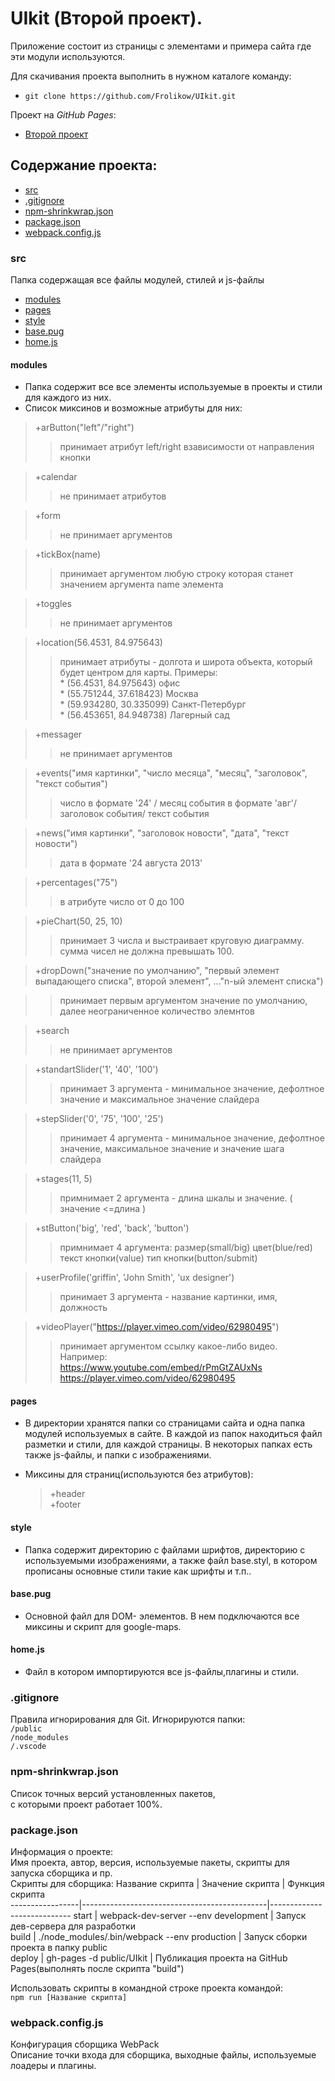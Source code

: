 # UIkit (Второй проект).  
Приложение состоит из страницы с элементами и примера сайта где эти модули используются.  

Для скачивания проекта выполнить в нужном каталоге команду:  
* `git clone https://github.com/Frolikow/UIkit.git`

 Проект на _GitHub_ _Pages_:  
* [Второй проект](https://frolikow.github.io/UIkit/)  

## Содержание проекта:  
* [src](#src)   
* [.gitignore](#.gitignore)   
* [npm-shrinkwrap.json](#npm-shrinkwrap.json)  
* [package.json](#package.json)  
* [webpack.config.js](#webpack.config.js)  

### src  
Папка содержащая все файлы модулей, стилей и js-файлы  
 * [modules](#modules)  
 * [pages](#pages)  
 * [style](#style)  
 * [base.pug](#base.pug)  
 * [home.js](#home.js)  

  ####  modules  
  * Папка содержит все все элементы используемые в проекты и стили для каждого из них.
  * Список миксинов и возможные атрибуты для них:
  > +arButton("left"/"right")  
  >> принимает атрибут left/right взависимости от направления кнопки  

  > +calendar  
  >>не принимает атрибутов  

  > +form  
  >> не принимает аргументов  

  > +tickBox(name)  
  >> принимает аргументом любую строку которая станет значением аргумента name элемента  

  > +toggles  
  >> не принимает аргументов  

  > +location(56.4531, 84.975643)
  >> принимает атрибуты - долгота и широта объекта, который будет центром для карты. Примеры:  
    * (56.4531, 84.975643) офис  
    * (55.751244, 37.618423) Москва  
    * (59.934280, 30.335099) Санкт-Петербург  
    * (56.453651, 84.948738) Лагерный сад  

  > +messager  
  >> не принимает аргументов  

  > +events("имя картинки", "число месяца", "месяц", "заголовок", "текст события")  
  >> число в формате '24' / месяц события в формате 'авг'/ заголовок события/ текст события  

  > +news("имя картинки", "заголовок новости", "дата", "текст новости")  
  >> дата в формате '24 августа 2013'  

  > +percentages("75")  
  >> в атрибуте число от 0 до 100  

  > +pieChart(50, 25, 10)  
  >> принимает 3 числа и выстраивает круговую диаграмму. сумма чисел не должна превышать 100.  

  > +dropDown("значение по умолчанию", "первый элемент выпадающего списка", второй элемент", ..."n-ый элемент списка")  

  >> принимает первым аргументом значение по умолчанию, далее неограниченное количество элемнтов  

  > +search  
  >> не принимает аргументов  

  > +standartSlider('1', '40', '100')  
  >> принимает 3 аргумента - минимальное значение, дефолтное значение и максимальное значение слайдера  

  > +stepSlider('0', '75', '100', '25')  
  >> принимает 4 аргумента - минимальное значение, дефолтное значение, максимальное значение и значение шага слайдера  

  > +stages(11, 5)  
  >> примнимает 2 аргумента - длина шкалы и значение. ( значение <=длина )  

  > +stButton('big', 'red', 'back', 'button')  
  >> примнимает 4 аргумента: размер(small/big) цвет(blue/red) текст кнопки(value) тип кнопки(button/submit)  

  > +userProfile('griffin', 'John Smith', 'ux designer')  
  >> принимает 3 аргумента - название картинки, имя, должность  

  > +videoPlayer("https://player.vimeo.com/video/62980495")  
  >> принимает аргументом ссылку какое-либо видео. Например:  
  https://www.youtube.com/embed/rPmGtZAUxNs  
  https://player.vimeo.com/video/62980495


  ####  pages  
  * В директории хранятся папки со страницами сайта и одна папка модулей используемых в сайте. В каждой из папок находиться файл разметки и стили, для каждой страницы. В некоторых папках есть также js-файлы, и папки с изображениями.  

  * Миксины для страниц(используются без атрибутов):  
    > +header  
    > +footer  

  ####  style  
  * Папка содержит директорию с файлами шрифтов, директорию с используемыми изображениями, а также файл base.styl, в котором прописаны основные стили такие как шрифты и т.п..  

  ####  base.pug  
  * Основной файл для DOM- элементов. В нем подключаются все миксины и скрипт для google-maps.

  ####  home.js  
  * Файл в котором импортируются все js-файлы,плагины и стили.  

### .gitignore  
Правила игнорирования для Git. Игнорируются папки:  
`/public`  
`/node_modules`  
`/.vscode`  

### npm-shrinkwrap.json  
Список точных версий установленных пакетов,  
 с которыми проект работает 100%.   

### package.json  
Информация о проекте:  
Имя проекта, автор, версия, используемые пакеты, скрипты для запуска сборщика и пр.  
Скрипты для сборщика: 
  Название скрипта |             Значение скрипта                 |   Функция скрипта   
  -----------------|----------------------------------------------|----------------------------
   start           | webpack-dev-server --env development         | Запуск дев-сервера для разработки  
   build           | ./node_modules/.bin/webpack --env production | Запуск сборки проекта в папку public  
   deploy          | gh-pages -d public/UIkit                     | Публикация проекта на GitHub Pages(выполнять после скрипта "build")  
   
Использовать скрипты в командной строке проекта командой:  
  `npm run [Название скрипта]`
    
### webpack.config.js  
Конфигурация сборщика WebPack  
Описание точки входа для сборщика, выходные файлы, используемые лоадеры и плагины.